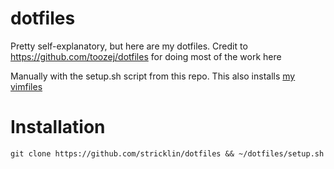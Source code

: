 # dotfiles
Pretty self-explanatory, but here are my dotfiles. 
Credit to https://github.com/toozej/dotfiles for doing most of the work here

Manually with the setup.sh script from this repo. This also installs [my vimfiles](github.com/stricklin/vimfiles)

Installation
============
`git clone https://github.com/stricklin/dotfiles && ~/dotfiles/setup.sh`
